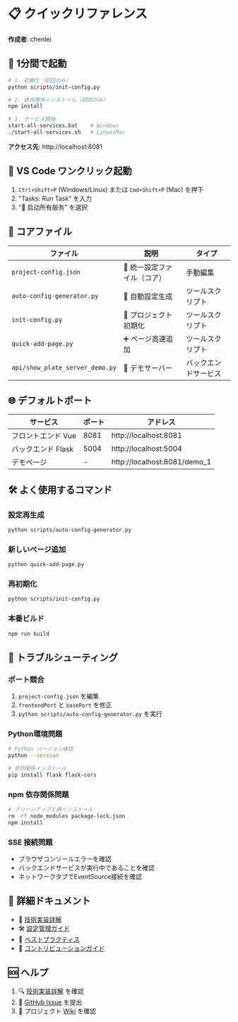 # 📋 クイックリファレンス

**作成者**: chenlei

## 🚀 1分間で起動

```bash
# 1. 初期化（初回のみ）
python scripts/init-config.py

# 2. 依存関係インストール（初回のみ）
npm install

# 3. サービス開始
start-all-services.bat    # Windows
./start-all-services.sh   # Linux/Mac
```

**アクセス先**: http://localhost:8081

## 🎯 VS Code ワンクリック起動

1. `Ctrl+Shift+P` (Windows/Linux) または `Cmd+Shift+P` (Mac) を押下
2. "Tasks: Run Task" を入力
3. "🚀 启动所有服务" を選択

## 📁 コアファイル

| ファイル | 説明 | タイプ |
|------|------|------|
| `project-config.json` | 🎯 統一設定ファイル（コア） | 手動編集 |
| `auto-config-generator.py` | 🔧 自動設定生成 | ツールスクリプト |
| `init-config.py` | 🚀 プロジェクト初期化 | ツールスクリプト |
| `quick-add-page.py` | ➕ ページ高速追加 | ツールスクリプト |
| `api/show_plate_server_demo.py` | 🎯 デモサーバー | バックエンドサービス |

## 🌐 デフォルトポート

| サービス | ポート | アドレス |
|------|------|------|
| フロントエンド Vue | 8081 | http://localhost:8081 |
| バックエンド Flask | 5004 | http://localhost:5004 |
| デモページ | - | http://localhost:8081/demo_1 |

## 🛠️ よく使用するコマンド

### 設定再生成
```bash
python scripts/auto-config-generator.py
```

### 新しいページ追加
```bash
python quick-add-page.py
```

### 再初期化
```bash
python scripts/init-config.py
```

### 本番ビルド
```bash
npm run build
```

## 🔧 トラブルシューティング

### ポート競合
1. `project-config.json` を編集
2. `frontendPort` と `basePort` を修正
3. `python scripts/auto-config-generator.py` を実行

### Python環境問題
```bash
# Python バージョン確認
python --version

# 依存関係インストール
pip install flask flask-cors
```

### npm 依存関係問題
```bash
# クリーンアップと再インストール
rm -rf node_modules package-lock.json
npm install
```

### SSE 接続問題
- ブラウザコンソールエラーを確認
- バックエンドサービスが実行中であることを確認
- ネットワークタブでEventSource接続を確認

## 📖 詳細ドキュメント

- 📖 [技術実装詳解](docs/TECHNICAL_DETAILS.md)
- 🛠️ [設定管理ガイド](docs/CONFIG_GUIDE.md)
- 🎯 [ベストプラクティス](docs/BEST_PRACTICES.md)
- 🤝 [コントリビューションガイド](docs/CONTRIBUTING.md)

## 🆘 ヘルプ

1. 🔍 [技術実装詳解](docs/TECHNICAL_DETAILS.md) を確認
2. 💬 [GitHub Issue](https://github.com/your-repo/issues) を提出
3. 📖 プロジェクト [Wiki](https://github.com/your-repo/wiki) を確認
